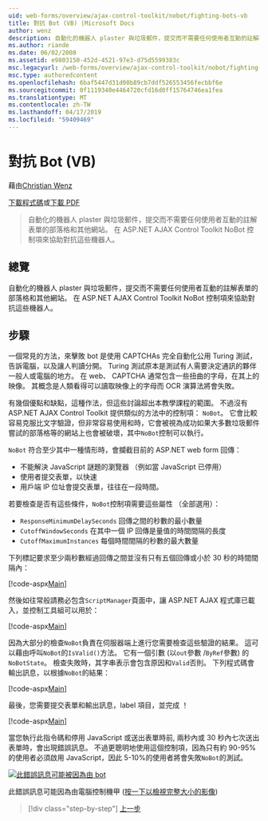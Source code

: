 ```yaml
---
uid: web-forms/overview/ajax-control-toolkit/nobot/fighting-bots-vb
title: 對抗 Bot (VB) |Microsoft Docs
author: wenz
description: 自動化的機器人 plaster 與垃圾郵件，提交而不需要任何使用者互動的註解表單的部落格和其他網站。 在 ASP.NET AJAX Con NoBot 控制項...
ms.author: riande
ms.date: 06/02/2008
ms.assetid: e9803150-452d-4521-97e3-d75d5599383c
msc.legacyurl: /web-forms/overview/ajax-control-toolkit/nobot/fighting-bots-vb
msc.type: authoredcontent
ms.openlocfilehash: 6baf5447d31d00b89cb7ddf526553456fecbbf6e
ms.sourcegitcommit: 0f1119340e4464720cfd16d0ff15764746ea1fea
ms.translationtype: MT
ms.contentlocale: zh-TW
ms.lasthandoff: 04/17/2019
ms.locfileid: "59409469"
---
```

# <a name="fighting-bots-vb"></a>對抗 Bot (VB)

藉由[Christian Wenz](https://github.com/wenz)

[下載程式碼](http://download.microsoft.com/download/9/3/f/93f8daea-bebd-4821-833b-95205389c7d0/NoBot0.vb.zip)或[下載 PDF](http://download.microsoft.com/download/b/6/a/b6ae89ee-df69-4c87-9bfb-ad1eb2b23373/nobot0VB.pdf)

> 自動化的機器人 plaster 與垃圾郵件，提交而不需要任何使用者互動的註解表單的部落格和其他網站。 在 ASP.NET AJAX Control Toolkit NoBot 控制項來協助對抗這些機器人。


## <a name="overview"></a>總覽

自動化的機器人 plaster 與垃圾郵件，提交而不需要任何使用者互動的註解表單的部落格和其他網站。 在 ASP.NET AJAX Control Toolkit NoBot 控制項來協助對抗這些機器人。

## <a name="steps"></a>步驟

一個常見的方法，來擊敗 bot 是使用 CAPTCHAs 完全自動化公用 Turing 測試，告訴電腦，以及讓人判讀分開。 Turing 測試原本是測試有人需要決定通訊的夥伴一般人或電腦的地方。 在 web、 CAPTCHA 通常包含一些扭曲的字母，在其上的映像。 其概念是人類看得可以讀取映像上的字母而 OCR 演算法將會失敗。

有幾個優點和缺點，這種作法，但這些討論超出本教學課程的範圍。 不過沒有 ASP.NET AJAX Control Toolkit 提供類似的方法中的控制項： `NoBot`。 它會比較容易克服比文字驗證，但非常容易使用和時，它會被視為成功如果大多數垃圾郵件嘗試的部落格等的網站上也會被破壞，其中`NoBot`控制可以執行。

`NoBot` 符合至少其中一種情形時，會攔截目前的 ASP.NET web form 回傳：

- 不能解決 JavaScript 謎題的瀏覽器 （例如當 JavaScript 已停用）
- 使用者提交表單，以快速
- 用戶端 IP 位址會提交表單，往往在一段時間。

若要檢查是否有這些條件，`NoBot`控制項需要這些屬性 （全部選用）：

- `ResponseMinimumDelaySeconds` 回傳之間的秒數的最小數量
- `CutoffWindowSeconds` 在其中一個 IP 回傳是量值的時間間隔的長度
- `CutoffMaximumInstances` 每個時間間隔的秒數的最大數量

下列標記要求至少兩秒數經過回傳之間並沒有只有五個回傳或小於 30 秒的時間間隔內：

[!code-aspx[Main](fighting-bots-vb/samples/sample1.aspx)]

然後如往常般請務必包含`ScriptManager`頁面中，讓 ASP.NET AJAX 程式庫已載入，並控制工具組可以用於：

[!code-aspx[Main](fighting-bots-vb/samples/sample2.aspx)]

因為大部分的檢查`NoBot`負責在伺服器端上進行您需要檢查這些驗證的結果。 這可以藉由呼叫`NoBot`的`IsValid()`方法。 它有一個引數 (以`out`參數 /`ByRef`參數) 的`NoBotState`。 檢查失敗時，其字串表示會包含原因和`Valid`否則。 下列程式碼會輸出訊息，以根據`NoBot`的結果：

[!code-aspx[Main](fighting-bots-vb/samples/sample3.aspx)]

最後，您需要提交表單和輸出訊息，label 項目，並完成 ！

[!code-aspx[Main](fighting-bots-vb/samples/sample4.aspx)]

當您執行此指令碼和停用 JavaScript 或送出表單時前, 兩秒內或 30 秒內七次送出表單時，會出現錯誤訊息。 不過更聰明地使用這個控制項，因為只有約 90-95%的使用者必須啟用 JavaScript，因此 5-10%的使用者將會失敗`NoBot`的測試。


[![此錯誤訊息可能被因為由 bot](fighting-bots-vb/_static/image2.png)](fighting-bots-vb/_static/image1.png)

此錯誤訊息可能因為由電腦控制機甲 ([按一下以檢視完整大小的影像](fighting-bots-vb/_static/image3.png))

> [!div class="step-by-step"]
> [上一步](fighting-bots-cs.md)

